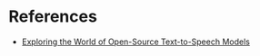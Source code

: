 # References

- [Exploring the World of Open-Source Text-to-Speech Models](https://www.bentoml.com/blog/exploring-the-world-of-open-source-text-to-speech-models)
